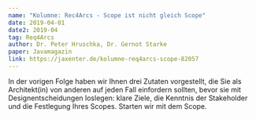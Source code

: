 ```yaml
---
name: "Kolumne: Rec4Arcs - Scope ist nicht gleich Scope"
date: 2019-04-01
date2: 2019-04
tag: Req4Arcs
author: Dr. Peter Hruschka, Dr. Gernot Starke
paper: Javamagazin
link: https://jaxenter.de/kolumne-req4arcs-scope-82057
---
```

In der vorigen Folge haben wir Ihnen drei Zutaten vorgestellt, die Sie als
Architekt(in) von anderen auf jeden Fall einfordern sollten, bevor sie mit 
Designentscheidungen loslegen: klare Ziele, die Kenntnis der Stakeholder und
die Festlegung Ihres Scopes. Starten wir mit dem Scope.